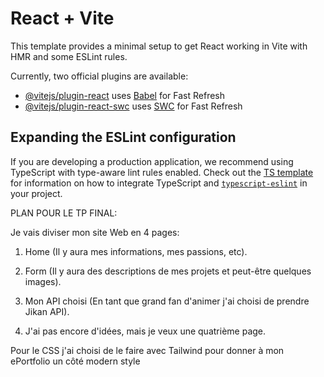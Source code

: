 # React + Vite

This template provides a minimal setup to get React working in Vite with HMR and some ESLint rules.

Currently, two official plugins are available:

- [@vitejs/plugin-react](https://github.com/vitejs/vite-plugin-react/blob/main/packages/plugin-react) uses [Babel](https://babeljs.io/) for Fast Refresh
- [@vitejs/plugin-react-swc](https://github.com/vitejs/vite-plugin-react/blob/main/packages/plugin-react-swc) uses [SWC](https://swc.rs/) for Fast Refresh

## Expanding the ESLint configuration

If you are developing a production application, we recommend using TypeScript with type-aware lint rules enabled. Check out the [TS template](https://github.com/vitejs/vite/tree/main/packages/create-vite/template-react-ts) for information on how to integrate TypeScript and [`typescript-eslint`](https://typescript-eslint.io) in your project.

PLAN POUR LE TP FINAL: 

Je vais diviser mon site Web en 4 pages:


1. Home (Il y aura mes informations, mes passions, etc).

2. Form (Il y aura des descriptions de mes projets et peut-être quelques images).

3. Mon API choisi (En tant que grand fan d'animer j'ai choisi de prendre Jikan API).

4. J'ai pas encore d'idées, mais je veux une quatrième page.

Pour le CSS j'ai choisi de le faire avec Tailwind pour donner à mon ePortfolio un côté modern style